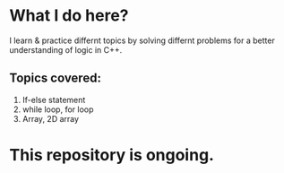 # What I do here?
I learn & practice differnt topics by solving differnt problems for a better understanding of logic in C++.

## Topics covered:
1. If-else statement
2. while loop, for loop
3. Array, 2D array

# This repository is ongoing.